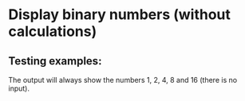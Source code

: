 # Display binary numbers (without calculations)

## Testing examples:

The output will always show the numbers 1, 2, 4, 8 and 16 (there is no input).
